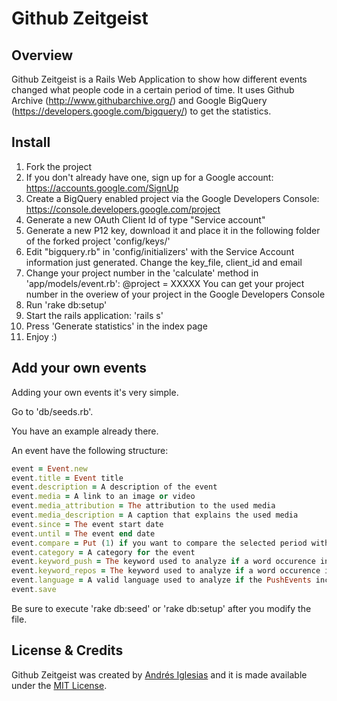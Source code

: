 # Github Zeitgeist


## Overview

Github Zeitgeist is a Rails Web Application to show how different events changed what people code in a certain period of time.
It uses Github Archive (http://www.githubarchive.org/) and Google BigQuery (https://developers.google.com/bigquery/) to get the statistics.


## Install

1. Fork the project
2. If you don't already have one, sign up for a Google account: https://accounts.google.com/SignUp
3. Create a BigQuery enabled project via the Google Developers Console: https://console.developers.google.com/project
4. Generate a new OAuth Client Id of type "Service account"
5. Generate a new P12 key, download it and place it in the following folder of the forked project 'config/keys/'
6. Edit "bigquery.rb" in 'config/initializers' with the Service Account information just generated. Change the key_file, client_id and email
7. Change your project number in the 'calculate' method in 'app/models/event.rb':
@project = XXXXX
You can get your project number in the overiew of your project in the Google Developers Console
8. Run 'rake db:setup'
9. Start the rails application: 'rails s'
10. Press 'Generate statistics' in the index page
11. Enjoy :)

## Add your own events

Adding your own events it's very simple. 

Go to 'db/seeds.rb'. 

You have an example already there. 

An event have the following structure: 

```ruby
event = Event.new
event.title = Event title
event.description = A description of the event
event.media = A link to an image or video
event.media_attribution = The attribution to the used media
event.media_description = A caption that explains the used media
event.since = The event start date
event.until = The event end date
event.compare = Put (1) if you want to compare the selected period with the same period last month (the selected period has to be included in one month), put (2) if you want to compare the selected dates with the same period last year
event.category = A category for the event
event.keyword_push = The keyword used to analyze if a word occurence increased in the selected period in PushEvents
event.keyword_repos = The keyword used to analyze if a word occurence increased in the selected period of time in new created repositories
event.language = A valid language used to analyze if the PushEvents increased for a certain language in the selected period of time
event.save
```

Be sure to execute 'rake db:seed' or 'rake db:setup' after you modify the file. 

## License & Credits

Github Zeitgeist was created by [Andrés Iglesias](http://andresiglesias.net) and it is
made available under the [MIT License](https://github.com/andresiglesias/github-zeitgeist/blob/master/LICENCE).
